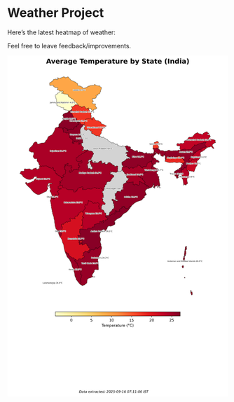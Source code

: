 # Weather Project

Here’s the latest heatmap of weather:

Feel free to leave feedback/improvements.

![India Heatmap](docs/assets/india_heatmap.png?v=C8C034)
